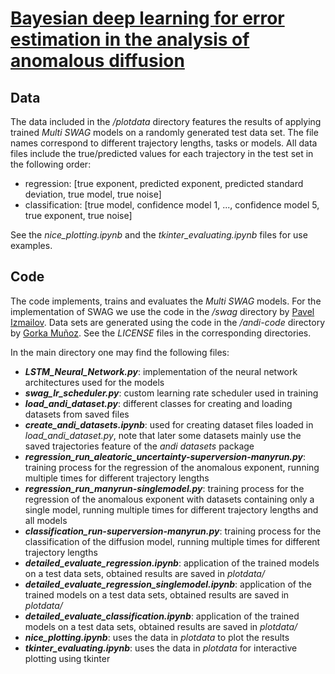 # [Bayesian deep learning for error estimation in the analysis of anomalous diffusion](https://doi.org/10.21203/rs.3.rs-1902000/v1)



## Data
The data included in the */plotdata* directory features the results of applying trained *Multi SWAG* models on a randomly generated test data set. 
The file names correspond to different trajectory lengths, tasks or models. 
All data files include the true/predicted values for each trajectory in the test set in the following order:
- regression: [true exponent, predicted exponent, predicted standard deviation, true model, true noise]
- classification: [true model, confidence model 1, ..., confidence model 5, true exponent, true noise]

See the *nice_plotting.ipynb* and the *tkinter_evaluating.ipynb* files for use examples.

## Code
The code implements, trains and evaluates the *Multi SWAG* models. For the implementation of SWAG we use the code in the */swag* directory by [Pavel Izmailov](https://github.com/izmailovpavel/understandingbdl). Data sets are generated using the code in the */andi-code* directory by [Gorka Muñoz](https://github.com/AnDiChallenge/andi_datasets). See the *LICENSE* files in the corresponding directories.

In the main directory one may find the following files:
- ***LSTM_Neural_Network.py***: implementation of the neural network architectures used for the models
- ***swag_lr_scheduler.py***: custom learning rate scheduler used in training
- ***load_andi_dataset.py***: different classes for creating and loading datasets from saved files
- ***create_andi_datasets.ipynb***: used for creating dataset files loaded in *load_andi_dataset.py*, note that later some datasets mainly use the saved trajectories feature of the *andi datasets* package
- ***regression_run_aleatoric_uncertainty-superversion-manyrun.py***: training process for the regression of the anomalous exponent, running multiple times for different trajectory lengths
- ***regression_run_manyrun-singlemodel.py***: training process for the regression of the anomalous exponent with datasets containing only a single model, running multiple times for different trajectory lengths and all models
- ***classification_run-superversion-manyrun.py***: training process for the classification of the diffusion model, running multiple times for different trajectory lengths
- ***detailed_evaluate_regression.ipynb***: application of the trained models on a test data sets, obtained results are saved in *plotdata/*
- ***detailed_evaluate_regression_singlemodel.ipynb***: application of the trained models on a test data sets, obtained results are saved in *plotdata/*
- ***detailed_evaluate_classification.ipynb***: application of the trained models on a test data sets, obtained results are saved in *plotdata/*
- ***nice_plotting.ipynb***: uses the data in *plotdata* to plot the results
- ***tkinter_evaluating.ipynb***: uses the data in *plotdata* for interactive plotting using tkinter
